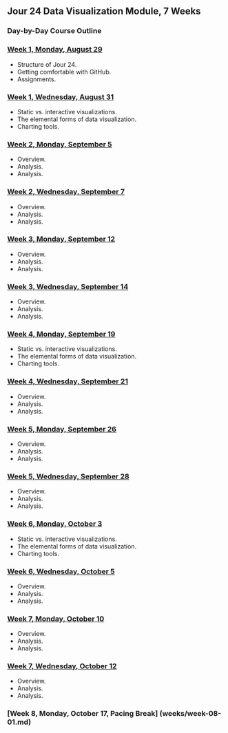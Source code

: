 ## Jour 24 Data Visualization Module, 7 Weeks

### Day-by-Day Course Outline

### [Week 1, Monday, August 29](weeks/week-01-01.md)

- Structure of Jour 24.
- Getting comfortable with GitHub.
- Assignments.

### [Week 1, Wednesday, August 31](weeks/week-01-02.md)

- Static vs. interactive visualizations.
- The elemental forms of data visualization.
- Charting tools.

### [Week 2, Monday, September 5](weeks/week-02-01.md)

- Overview.
- Analysis.
- Analysis.

### [Week 2, Wednesday, September 7](weeks/week-02-02.md)

- Overview.
- Analysis.
- Analysis.

### [Week 3, Monday, September 12](weeks/week-03-01.md)

- Overview.
- Analysis.
- Analysis.

### [Week 3, Wednesday, September 14](weeks/week-03-02.md)

- Overview.
- Analysis.
- Analysis.

### [Week 4, Monday, September 19](weeks/week-04-01.md)

- Static vs. interactive visualizations.
- The elemental forms of data visualization.
- Charting tools.

### [Week 4, Wednesday, September 21](weeks/week-04-02.md)

- Overview.
- Analysis.
- Analysis.

### [Week 5, Monday, September 26](weeks/week-05-01.md)

- Overview.
- Analysis.
- Analysis.

### [Week 5, Wednesday, September 28](weeks/week-05-02.md)

- Overview.
- Analysis.
- Analysis.

### [Week 6, Monday, October 3](weeks/week-06-01.md)

- Static vs. interactive visualizations.
- The elemental forms of data visualization.
- Charting tools.

### [Week 6, Wednesday, October 5](weeks/week-06-02.md)

- Overview.
- Analysis.
- Analysis.

### [Week 7, Monday, October 10](weeks/week-07-01.md)

- Overview.
- Analysis.
- Analysis.

### [Week 7, Wednesday, October 12](weeks/week-07-02.md)

- Overview.
- Analysis.
- Analysis.

### [Week 8, Monday, October 17, Pacing Break] (weeks/week-08-01.md)
